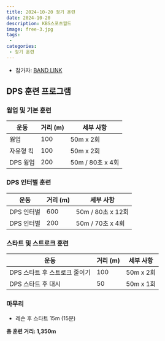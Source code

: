 ```yaml
---
title: 2024-10-20 정기 훈련
date: 2024-10-20
description: KBS스포츠월드
image: free-3.jpg
tags:
 - 
categories:
 - 정기 훈련
---
```


- 참가자: [BAND LINK](https://band.us/band/93484357/schedule/4%2F93484357%2F515623529%2F19700101)

## DPS 훈련 프로그램

### 웜업 및 기본 훈련

| 운동 | 거리 (m) | 세부 사항 |
|------|----------|-----------|
| 웜업 | 100 | 50m x 2회 |
| 자유형 킥 | 100 | 50m x 2회 |
| DPS 웜업 | 200 | 50m / 80초 x 4회 |

### DPS 인터벌 훈련

| 운동 | 거리 (m) | 세부 사항 |
|------|----------|-----------|
| DPS 인터벌 | 600 | 50m / 80초 x 12회 |
| DPS 인터벌 | 200 | 50m / 70초 x 4회 |

### 스타트 및 스트로크 훈련

| 운동 | 거리 (m) | 세부 사항 |
|------|----------|-----------|
| DPS 스타트 후 스트로크 줄이기 | 100 | 50m x 2회 |
| DPS 스타트 후 대시 | 50 | 50m x 1회 |

### 마무리
- 레슨 후 스타트 15m (15분)

**총 훈련 거리: 1,350m**
